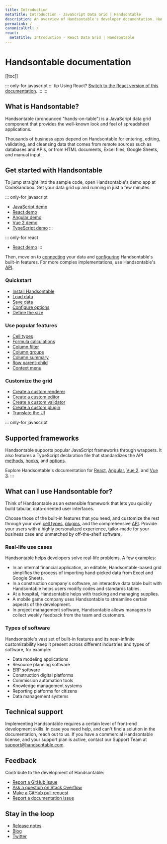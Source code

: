 ```yaml
---
title: Introduction
metaTitle: Introduction - JavaScript Data Grid | Handsontable
description: An overview of Handsontable's developer documentation. Handsontable is a client-side, spreadsheet-like data grid for editing data in web applications.
permalink: /
canonicalUrl: /
react:
  metaTitle: Introduction - React Data Grid | Handsontable
---
```


# Handsontable documentation

[[toc]]

::: only-for javascript
::: tip
Using React? [Switch to the React version of this documentation](../../react-data-grid).
:::
:::

## What is Handsontable?

Handsontable (pronounced "hands-on-table") is a JavaScript data grid component that provides the well-known look and feel of spreadsheet applications.

Thousands of business apps depend on Handsontable for entering, editing, validating, and cleansing data that comes from remote sources such as databases and APIs, or from HTML documents, Excel files, Google Sheets, and manual input.

## Get started with Handsontable

To jump straight into the sample code, open Handsontable's demo app at CodeSandbox. Get your data grid up and running in just a few minutes:

::: only-for javascript
- [JavaScript demo](https://codesandbox.io/s/handsontable-javascript-data-grid-hello-world-app-forked-zee1jw)
- [React demo](https://codesandbox.io/s/handsontable-react-data-grid-hello-world-app-forked-16c9gw)
- [Angular demo](https://codesandbox.io/s/handsontable-angular-data-grid-hello-world-app-forked-fz9zrz)
- [Vue 2 demo](https://codesandbox.io/s/handsontable-vue-data-grid-hello-world-app-forked-6z4395)
- [TypeScript demo](https://codesandbox.io/s/handsontable-typescript-data-grid-hello-world-app-forked-xd6xek)
:::

::: only-for react
- [React demo](https://codesandbox.io/s/handsontable-react-data-grid-hello-world-app-forked-16c9gw)
:::

Then, move on to [connecting](@/guides/getting-started/binding-to-data.md) your data and [configuring](@/guides/getting-started/configuration-options.md) Handsontable's built-in features. For more complex implementations, use Handsontable's [API](@/api/introduction.md).

### Quickstart

- [Install Handsontable](@/guides/getting-started/installation.md)
- [Load data](@/guides/getting-started/binding-to-data.md)
- [Save data](@/guides/getting-started/saving-data.md)
- [Configure options](@/guides/getting-started/configuration-options.md)
- [Define the size](@/guides/getting-started/grid-size.md)

### Use popular features

- [Cell types](@/guides/cell-types/cell-type.md)
- [Formula calculations](@/guides/formulas/formula-calculation.md)
- [Column filter](@/guides/columns/column-filter.md)
- [Column groups](@/guides/columns/column-groups.md)
- [Column summary](@/guides/columns/column-summary.md)
- [Row parent-child](@/guides/rows/row-parent-child.md)
- [Context menu](@/guides/accessories-and-menus/context-menu.md)

### Customize the grid

- [Create a custom renderer](@/guides/cell-functions/cell-renderer.md)
- [Create a custom editor](@/guides/cell-functions/cell-editor.md)
- [Create a custom validator](@/guides/cell-functions/cell-validator.md)
- [Create a custom plugin](@/guides/tools-and-building/custom-plugins.md)
- [Translate the UI](@/guides/internationalization/language.md)

::: only-for javascript
## Supported frameworks

Handsontable supports popular JavaScript frameworks through wrappers. It also features a TypeScript declaration file that standardizes the API [methods](@/api/core.md), [hooks](@/api/hooks.md), and [options](@/api/options.md).

Explore Handsontable's documentation for [React](../../react-data-grid), [Angular](@/guides/integrate-with-angular/angular-installation.md), [Vue 2](@/guides/integrate-with-vue/vue-installation.md), and [Vue 3](@/guides/integrate-with-vue3/vue3-installation.md).
:::

## What can I use Handsontable for?

Think of Handsontable as an extensible framework that lets you quickly build tabular, data-oriented user interfaces.

Choose those of the built-in features that you need, and customize the rest through your own [cell types](@/guides/cell-types/cell-type.md), [plugins](@/guides/tools-and-building/custom-plugins.md), and the comprehensive [API](@/api/introduction.md). Provide your users with a highly personalized experience, tailor-made for your business case and unmatched by off-the-shelf software.

### Real-life use cases

Handsontable helps developers solve real-life problems. A few examples:

- In an internal financial application, an editable, Handsontable-based grid simplifies the process of importing hand-picked data from Excel and Google Sheets.
- In a construction company's software, an interactive data table built with Handsontable helps users modify codes and standards tables.
- At a hospital, Handsontable helps with tracking and managing supplies.
- A mobile game company uses Handsontable to streamline certain aspects of the development.
- In project management software, Handsontable allows managers to collect weekly feedback from the team and customers.

### Types of software

Handsontable's vast set of built-in features and its near-infinite customizability keep it present across different industries and types of software, for example:

- Data modeling applications
- Resource planning software
- ERP software
- Construction digital platforms
- Commission automation tools
- Knowledge management systems
- Reporting platforms for citizens
- Data management systems

## Technical support

Implementing Handsontable requires a certain level of front-end development skills. In case you need help, and can't find a solution in the documentation, reach out to us. If you have a commercial Handsontable license, and your support plan is active, contact our Support Team at [support@handsontable.com](mailto:support@handsontable.com).

## Feedback

Contribute to the development of Handsontable:

- [Report a GitHub issue](https://github.com/handsontable/handsontable/issues/new/choose)
- [Ask a question on Stack Overflow](https://stackoverflow.com/questions/tagged/handsontable)
- [Make a GitHub pull request](https://github.com/handsontable/handsontable/pulls)
- [Report a documentation issue](https://github.com/handsontable/handsontable/issues/new?assignees=&labels=Docs%3A+Content&template=02-documentation.md&title=Docs%3A+)

## Stay in the loop

- [Release notes](@/guides/upgrade-and-migration/release-notes.md)
- [Blog](https://handsontable.com/blog)
- [Twitter](https://twitter.com/handsontable)